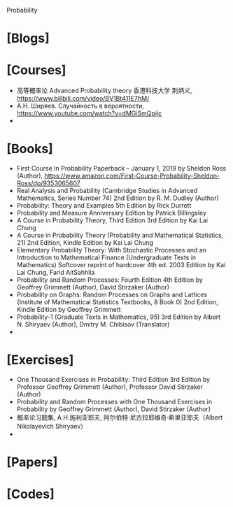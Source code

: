 Probability

# [Blogs]

# [Courses]
+ 高等概率论 Advanced Probability theory 香港科技大学 荆炳义, https://www.bilibili.com/video/BV1Bt411E7hM/
+ А.Н. Ширяев. Случайность в вероятности, https://www.youtube.com/watch?v=dMGiSmQpijc
+ 

# [Books]
+ First Course In Probability Paperback – January 1, 2019 by Sheldon Ross (Author), https://www.amazon.com/First-Course-Probability-Sheldon-Ross/dp/9353065607
+ Real Analysis and Probability (Cambridge Studies in Advanced Mathematics, Series Number 74) 2nd Edition by R. M. Dudley  (Author)
+ Probability: Theory and Examples 5th Edition by Rick Durrett
+ Probability and Measure Anniversary Edition by Patrick Billingsley
+ A Course in Probability Theory, Third Edition 3rd Edition by Kai Lai Chung 
+ A Course in Probability Theory (Probability and Mathematical Statistics, 21) 2nd Edition, Kindle Edition by Kai Lai Chung
+ Elementary Probability Theory: With Stochastic Processes and an Introduction to Mathematical Finance (Undergraduate Texts in Mathematics) Softcover reprint of hardcover 4th ed. 2003 Edition by Kai Lai Chung, Farid AitSahhlia
+ Probability and Random Processes: Fourth Edition 4th Edition by Geoffrey Grimmett (Author), David Stirzaker (Author)
+ Probability on Graphs: Random Processes on Graphs and Lattices (Institute of Mathematical Statistics Textbooks, 8 Book 0) 2nd Edition, Kindle Edition by Geoffrey Grimmett 
+ Probability-1 (Graduate Texts in Mathematics, 95) 3rd Edition by Albert N. Shiryaev  (Author), Dmitry M. Chibisov (Translator)
+ 




# [Exercises]
+ One Thousand Exercises in Probability: Third Edition 3rd Edition by Professor Geoffrey Grimmett (Author), Professor David Stirzaker (Author)
+ Probability and Random Processes with One Thousand Exercises in Probability by Geoffrey Grimmett (Author), David Stirzaker (Author)
+ 概率论习题集, A.H.施利亚耶夫, 阿尔伯特·尼古拉耶维奇·希里亚耶夫（Albert Nikolayevich Shiryaev）
+ 

# [Papers]


# [Codes]

